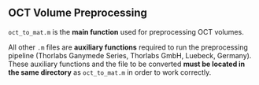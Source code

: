 ## OCT Volume Preprocessing

`oct_to_mat.m` is the **main function** used for preprocessing OCT volumes.

All other `.m` files are **auxiliary functions** required to run the preprocessing pipeline (Thorlabs Ganymede Series, Thorlabs GmbH, Luebeck, Germany).  
These auxiliary functions and the file to be converted **must be located in the same directory** as `oct_to_mat.m` in order to work correctly. 